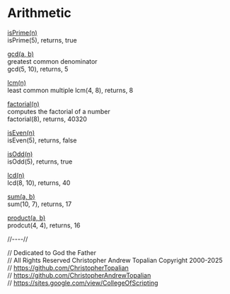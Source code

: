 # Arithmetic 

[isPrime(n)](isPrime.js)  
isPrime(5), returns, true  

[gcd(a, b)](gcd.js)  
greatest common denominator  
gcd(5, 10), returns, 5

[lcm(n)](lcm.js)  
least common multiple 
lcm(4, 8), returns, 8  

[factorial(n)](factorial.js)  
computes the factorial of a number  
factorial(8), returns, 40320

[isEven(n)](isEven.js)  
isEven(5), returns, false

[isOdd(n)](isOdd.js)  
isOdd(5), returns, true

[lcd(n)](lcd.js)  
lcd(8, 10), returns, 40

[sum(a, b)](sum.js)  
sum(10, 7), returns, 17

[product(a, b)](product.js)  
prodcut(4, 4), returns, 16

//----//

// Dedicated to God the Father  
// All Rights Reserved Christopher Andrew Topalian Copyright 2000-2025  
// https://github.com/ChristopherTopalian  
// https://github.com/ChristopherAndrewTopalian  
// https://sites.google.com/view/CollegeOfScripting

